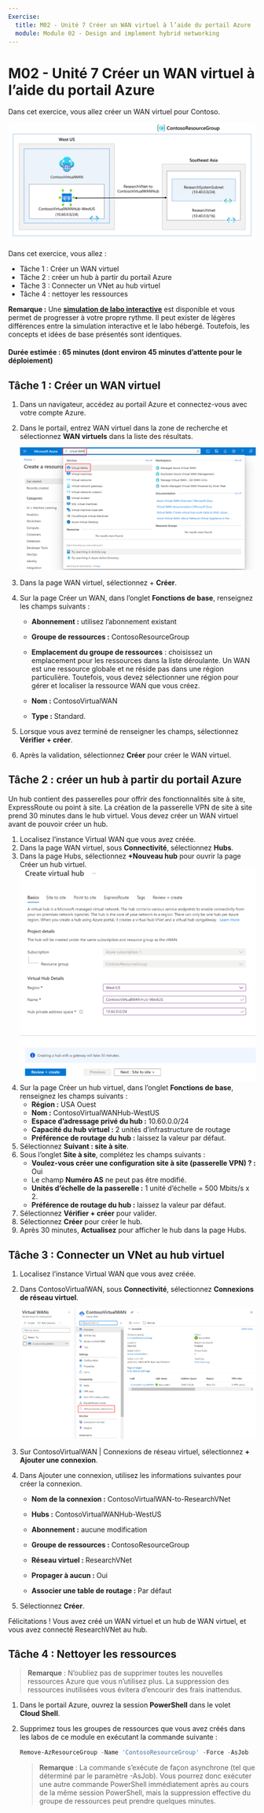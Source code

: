 ```yaml
---
Exercise:
  title: M02 - Unité 7 Créer un WAN virtuel à l’aide du portail Azure
  module: Module 02 - Design and implement hybrid networking
---
```


# M02 - Unité 7 Créer un WAN virtuel à l’aide du portail Azure

Dans cet exercice, vous allez créer un WAN virtuel pour Contoso.

![Diagramme de l’architecture WAN de réseau virtuel.](../media/7-exercise-create-virtual-wan-by-using-azure-portal.png)


Dans cet exercice, vous allez :

+ Tâche 1 : Créer un WAN virtuel
+ Tâche 2 : créer un hub à partir du portail Azure
+ Tâche 3 : Connecter un VNet au hub virtuel
+ Tâche 4 : nettoyer les ressources

**Remarque :** Une **[simulation de labo interactive](https://mslabs.cloudguides.com/guides/AZ-700%20Lab%20Simulation%20-%20Create%20a%20virtual%20WAN%20using%20the%20Azure%20portal)** est disponible et vous permet de progresser à votre propre rythme. Il peut exister de légères différences entre la simulation interactive et le labo hébergé. Toutefois, les concepts et idées de base présentés sont identiques.

#### Durée estimée : 65 minutes (dont environ 45 minutes d’attente pour le déploiement)

## Tâche 1 : Créer un WAN virtuel

1. Dans un navigateur, accédez au portail Azure et connectez-vous avec votre compte Azure.

1. Dans le portail, entrez WAN virtuel dans la zone de recherche et sélectionnez **WAN virtuels** dans la liste des résultats.

   ![Recherchez WAN virtuel dans le portail Azure.](../media/search-for-virtual-wan.png)

 

1. Dans la page WAN virtuel, sélectionnez + **Créer**. 

1. Sur la page Créer un WAN, dans l’onglet **Fonctions de base**, renseignez les champs suivants :

   - **Abonnement :** utilisez l’abonnement existant

   - **Groupe de ressources :** ContosoResourceGroup

   - **Emplacement du groupe de ressources** : choisissez un emplacement pour les ressources dans la liste déroulante. Un WAN est une ressource globale et ne réside pas dans une région particulière. Toutefois, vous devez sélectionner une région pour gérer et localiser la ressource WAN que vous créez.

   - **Nom :** ContosoVirtualWAN

   - **Type :** Standard. 

1. Lorsque vous avez terminé de renseigner les champs, sélectionnez **Vérifier + créer**.

1. Après la validation, sélectionnez **Créer** pour créer le WAN virtuel.

## Tâche 2 : créer un hub à partir du portail Azure

Un hub contient des passerelles pour offrir des fonctionnalités site à site, ExpressRoute ou point à site. La création de la passerelle VPN de site à site prend 30 minutes dans le hub virtuel. Vous devez créer un WAN virtuel avant de pouvoir créer un hub.

1. Localisez l’instance Virtual WAN que vous avez créée. 
1. Dans la page WAN virtuel, sous **Connectivité**, sélectionnez **Hubs**.
1. Dans la page Hubs, sélectionnez **+Nouveau hub** pour ouvrir la page Créer un hub virtuel.
   ![Créer un hub virtuel, onglet Informations de base.](../media/create-vwan-hub.png)
1. Sur la page Créer un hub virtuel, dans l’onglet **Fonctions de base**, renseignez les champs suivants :
   - **Région :** USA Ouest
   - **Nom :** ContosoVirtualWANHub-WestUS
   - **Espace d’adressage privé du hub :** 10.60.0.0/24
   - **Capacité du hub virtuel :** 2 unités d’infrastructure de routage
   - **Préférence de routage du hub :** laissez la valeur par défaut.
1. Sélectionnez **Suivant : site à site**.
1. Sous l’onglet **Site à site**, complétez les champs suivants :
   - **Voulez-vous créer une configuration site à site (passerelle VPN) ? :** Oui
   - Le champ **Numéro AS** ne peut pas être modifié.
   - **Unités d’échelle de la passerelle :** 1 unité d’échelle = 500 Mbits/s x 2.
   - **Préférence de routage du hub :** laissez la valeur par défaut. 
1. Sélectionnez **Vérifier + créer** pour valider.
1. Sélectionnez **Créer** pour créer le hub. 
1. Après 30 minutes, **Actualisez** pour afficher le hub dans la page Hubs. 

## Tâche 3 : Connecter un VNet au hub virtuel

1. Localisez l’instance Virtual WAN que vous avez créée. 

1. Dans ContosoVirtualWAN, sous **Connectivité**, sélectionnez **Connexions de réseau virtuel**.

   ![Page de configuration de Virtual WAN avec des connexions de réseau virtuel mises en évidence.](../media/connect-vnet-to-virtual-hub.png)

1. Sur ContosoVirtualWAN | Connexions de réseau virtuel, sélectionnez **+ Ajouter une connexion**.

1. Dans Ajouter une connexion, utilisez les informations suivantes pour créer la connexion.

   - **Nom de la connexion :** ContosoVirtualWAN-to-ResearchVNet

   - **Hubs :** ContosoVirtualWANHub-WestUS

   - **Abonnement :** aucune modification

   - **Groupe de ressources :** ContosoResourceGroup

   - **Réseau virtuel :** ResearchVNet

   - **Propager à aucun :** Oui

   - **Associer une table de routage :** Par défaut

1. Sélectionnez **Créer**.

 

Félicitations ! Vous avez créé un WAN virtuel et un hub de WAN virtuel, et vous avez connecté ResearchVNet au hub.

## Tâche 4 : Nettoyer les ressources

   >**Remarque** : N’oubliez pas de supprimer toutes les nouvelles ressources Azure que vous n’utilisez plus. La suppression des ressources inutilisées vous évitera d’encourir des frais inattendus.

1. Dans le portail Azure, ouvrez la session **PowerShell** dans le volet **Cloud Shell**.

1. Supprimez tous les groupes de ressources que vous avez créés dans les labos de ce module en exécutant la commande suivante :

   ```powershell
   Remove-AzResourceGroup -Name 'ContosoResourceGroup' -Force -AsJob
   ```

    >**Remarque** : La commande s’exécute de façon asynchrone (tel que déterminé par le paramètre -AsJob). Vous pourrez donc exécuter une autre commande PowerShell immédiatement après au cours de la même session PowerShell, mais la suppression effective du groupe de ressources peut prendre quelques minutes.

